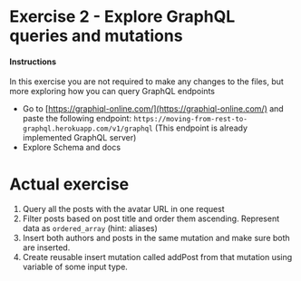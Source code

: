 # Exercise 2 - Explore GraphQL queries and mutations

#### Instructions

In this exercise you are not required to make any changes to the files, but more
exploring how you can query GraphQL endpoints

- Go to [https://graphiql-online.com/](https://graphiql-online.com/) and paste
  the following endpoint:
  `https://moving-from-rest-to-graphql.herokuapp.com/v1/graphql` (This endpoint
  is already implemented GraphQL server)
- Explore Schema and docs

# Actual exercise

1. Query all the posts with the avatar URL in one request
2. Filter posts based on post title and order them ascending. Represent data as
   `ordered_array` (hint: aliases)
3. Insert both authors and posts in the same mutation and make sure both are
   inserted.
4. Create reusable insert mutation called addPost from that mutation using
   variable of some input type.
